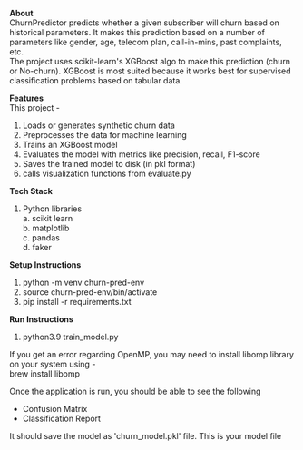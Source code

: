 **About** <br>
ChurnPredictor predicts whether a given subscriber will churn based on historical parameters. It makes this prediction based on a number of parameters like gender, age, telecom plan, call-in-mins, past complaints, etc.
<br>
The project uses scikit-learn's XGBoost algo to make this prediction (churn or No-churn). XGBoost is most suited because it works best for supervised classification problems based on tabular data.

**Features** <br>
This project -
1. Loads or generates synthetic churn data
2. Preprocesses the data for machine learning
3. Trains an XGBoost model
4. Evaluates the model with metrics like precision, recall, F1-score
5. Saves the trained model to disk (in pkl format)
6. calls visualization functions from evaluate.py

**Tech Stack**
1. Python libraries <br>
    a. scikit learn <br>
    b. matplotlib <br>
    c. pandas <br>
    d. faker 

**Setup Instructions** <BR>
1. python -m venv churn-pred-env
2. source churn-pred-env/bin/activate
3. pip install -r requirements.txt

**Run Instructions** <BR>
1. python3.9 train_model.py

If you get an error regarding OpenMP, you may need to install libomp library on your system using - <br>
brew install libomp

Once the application is run, you should be able to see the following
- Confusion Matrix 
- Classification Report

It should save the model as 'churn_model.pkl' file. This is your model file

